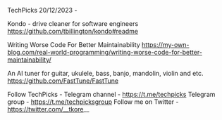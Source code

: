TechPicks 20/12/2023 -

Kondo - drive cleaner for software engineers
https://github.com/tbillington/kondo#readme

Writing Worse Code For Better Maintainability
https://my-own-blog.com/real-world-programming/writing-worse-code-for-better-maintainability/

An AI tuner for guitar, ukulele, bass, banjo, mandolin, violin and etc.
https://github.com/FastTune/FastTune

Follow TechPicks -
Telegram channel - https://t.me/techpicks
Telegram group - https://t.me/techpicksgroup
Follow me on Twitter - https://twitter.com/__tkore__